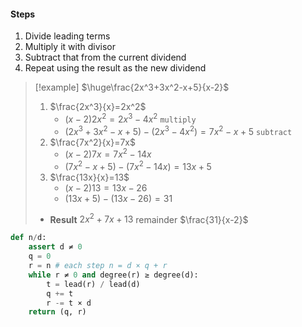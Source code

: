 #### Steps
1. Divide leading terms
2. Multiply it with divisor
3. Subtract that from the current dividend
4. Repeat using the result as the new dividend
>[!example] $\huge\frac{2x^3+3x^2-x+5}{x-2}$
> 1. $\frac{2x^3}{x}=2x^2$
>    - $(x-2)2x^2=2x^3-4x^2$ `multiply`
>    - $(2x^3+3x^2-x+5)-(2x^3-4x^2)=7x^2-x+5$ `subtract`
> 2. $\frac{7x^2}{x}=7x$
>    - $(x-2)7x=7x^2-14x$
>    - $(7x^2-x+5)-(7x^2-14x)=13x+5$
> 3. $\frac{13x}{x}=13$
>    - $(x-2)13=13x-26$
>    - $(13x+5)-(13x-26)=31$
> - **Result** $2x^2+7x+13$ remainder $\frac{31}{x-2}$

``` python
def n/d:
    assert d ≠ 0
    q = 0
    r = n # each step n = d × q + r
    while r ≠ 0 and degree(r) ≥ degree(d):
        t = lead(r) / lead(d)
        q += t
        r -= t × d
    return (q, r)
```
